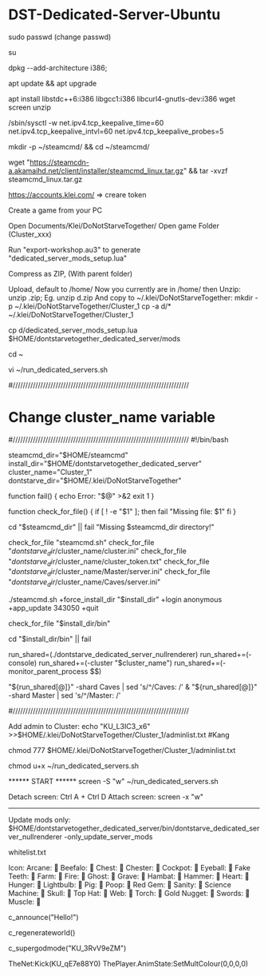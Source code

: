 # DST-Dedicated-Server-Ubuntu

sudo passwd (change passwd)

su

dpkg --add-architecture i386;

apt update && apt upgrade

apt install libstdc++6:i386 libgcc1:i386 libcurl4-gnutls-dev:i386 wget screen unzip

/sbin/sysctl -w net.ipv4.tcp_keepalive_time=60 net.ipv4.tcp_keepalive_intvl=60 net.ipv4.tcp_keepalive_probes=5

mkdir -p ~/steamcmd/ && cd ~/steamcmd/

wget "https://steamcdn-a.akamaihd.net/client/installer/steamcmd_linux.tar.gz" && tar -xvzf steamcmd_linux.tar.gz

https://accounts.klei.com/ => creare token

Create a game from your PC

Open Documents/Klei/DoNotStarveTogether/
Open game Folder (Cluster_xxx)

Run "export-workshop.au3" to generate "dedicated_server_mods_setup.lua"

Compress as ZIP, (With parent folder)

Upload, default to /home/<username>
Now you currently are in /home/<username>
then Unzip: unzip <file>.zip; Eg. unzip d.zip
And copy to ~/.klei/DoNotStarveTogether:
mkdir -p ~/.klei/DoNotStarveTogether/Cluster_1
cp -a d/* ~/.klei/DoNotStarveTogether/Cluster_1

cp d/dedicated_server_mods_setup.lua $HOME/dontstarvetogether_dedicated_server/mods

cd ~

vi ~/run_dedicated_servers.sh

#//////////////////////////////////////////////////////////////////////
# Change cluster_name variable
#//////////////////////////////////////////////////////////////////////
#!/bin/bash

steamcmd_dir="$HOME/steamcmd"
install_dir="$HOME/dontstarvetogether_dedicated_server"
cluster_name="Cluster_1"
dontstarve_dir="$HOME/.klei/DoNotStarveTogether"

function fail()
{
	echo Error: "$@" >&2
	exit 1
}

function check_for_file()
{
	if [ ! -e "$1" ]; then
		fail "Missing file: $1"
	fi
}

cd "$steamcmd_dir" || fail "Missing $steamcmd_dir directory!"

check_for_file "steamcmd.sh"
check_for_file "$dontstarve_dir/$cluster_name/cluster.ini"
check_for_file "$dontstarve_dir/$cluster_name/cluster_token.txt"
check_for_file "$dontstarve_dir/$cluster_name/Master/server.ini"
check_for_file "$dontstarve_dir/$cluster_name/Caves/server.ini"

./steamcmd.sh +force_install_dir "$install_dir" +login anonymous +app_update 343050 +quit

check_for_file "$install_dir/bin"

cd "$install_dir/bin" || fail

run_shared=(./dontstarve_dedicated_server_nullrenderer)
run_shared+=(-console)
run_shared+=(-cluster "$cluster_name")
run_shared+=(-monitor_parent_process $$)

"${run_shared[@]}" -shard Caves  | sed 's/^/Caves:  /' &
"${run_shared[@]}" -shard Master | sed 's/^/Master: /'

#//////////////////////////////////////////////////////////////////////

Add admin to Cluster:
echo "KU_L3IC3_x6" >>$HOME/.klei/DoNotStarveTogether/Cluster_1/adminlist.txt  #Kang

chmod 777 $HOME/.klei/DoNotStarveTogether/Cluster_1/adminlist.txt

chmod u+x ~/run_dedicated_servers.sh

****** START ******
screen -S "w"
~/run_dedicated_servers.sh

Detach screen: Ctrl A + Ctrl D
Attach screen: screen -x "w"


--------------------------------
Update mods only:
$HOME/dontstarvetogether_dedicated_server/bin/dontstarve_dedicated_server_nullrenderer -only_update_server_mods


whitelist.txt

Icon:
Arcane: 󰀀
Beefalo: 󰀁
Chest: 󰀂
Chester: 󰀃
Cockpot: 󰀄
Eyeball: 󰀅
Fake Teeth: 󰀆
Farm: 󰀇
Fire: 󰀈
Ghost: 󰀉
Grave: 󰀊
Hambat: 󰀋
Hammer: 󰀌
Heart: 󰀍
Hunger: 󰀎
Lightbulb: 󰀏
Pig: 󰀐
Poop: 󰀑
Red Gem: 󰀒
Sanity: 󰀓
Science Machine: 󰀔
Skull: 󰀕
Top Hat: 󰀖
Web: 󰀗
Torch: 󰀛
Gold Nugget: 󰀚
Swords: 󰀘
Muscle: 󰀙

c_announce("Hello!")

c_regenerateworld()

c_supergodmode("KU_3RvV9eZM")

TheNet:Kick(KU_qE7e88Y0)
ThePlayer.AnimState:SetMultColour(0,0,0,0)
